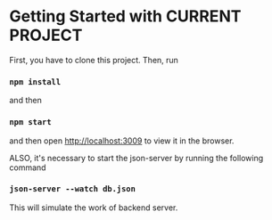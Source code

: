 # Getting Started with CURRENT PROJECT
First, you have to clone this project. Then, run 
### `npm install`

and then 
### `npm start`

and then open [http://localhost:3009](http://localhost:3009) to view it in the browser.

ALSO, it's necessary to start the json-server by running the following command
### `json-server --watch db.json`
This will simulate the work of backend server.